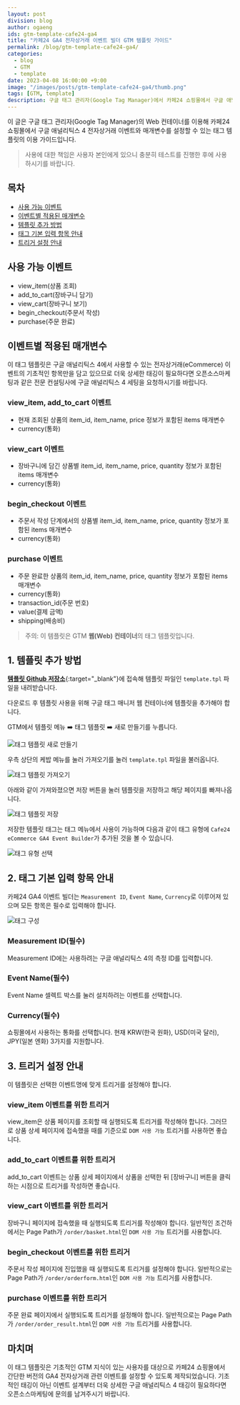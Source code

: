 ```yaml
---
layout: post
division: blog
author: ogaeng
ids: gtm-template-cafe24-ga4
title: "카페24 GA4 전자상거래 이벤트 빌더 GTM 템플릿 가이드"
permalink: /blog/gtm-template-cafe24-ga4/
categories:
  - blog
  - GTM
  - template
date: 2023-04-08 16:00:00 +9:00
image: "/images/posts/gtm-template-cafe24-ga4/thumb.png"
tags: [GTM, template]
description: 구글 태그 관리자(Google Tag Manager)에서 카페24 쇼핑몰에서 구글 애널리틱스 4 기본 전자상거래 이벤트와 마개변수를 손쉽게 추가할 수 있는 태그 템플릿 이용 방법을 안내합니다.
---
```


이 글은 구글 태그 관리자(Google Tag Manager)의 Web 컨테이너를 이용해 카페24 쇼핑몰에서 구글 애널리틱스 4 전자상거래 이벤트와 매개변수를 설정할 수 있는 태그 템플릿의 이용 가이드입니다.

> 사용에 대한 책임은 사용자 본인에게 있으니 충분히 테스트를 진행한 후에 사용하시기를 바랍니다.

## 목차

- [사용 가능 이벤트](#사용-가능-이벤트)
- [이벤트별 적용된 매개변수](#이벤트별-적용된-매개변수)
- [템플릿 추가 방법](#1-템플릿-추가-방법)
- [태그 기본 입력 항목 안내](#2-태그-기본-입력-항목-안내)
- [트리거 설정 안내](#3-트리거-설정-안내)

## 사용 가능 이벤트

- view_item(상품 조회)
- add_to_cart(장바구니 담기)
- view_cart(장바구니 보기)
- begin_checkout(주문서 작성)
- purchase(주문 완료)

## 이벤트별 적용된 매개변수

이 태그 템플릿은 구글 애널리틱스 4에서 사용할 수 있는 전자상거래(eCommerce) 이벤트의 기초적인 항목만을 담고 있으므로 더욱 상세한 태깅이 필요하다면 오픈소스마케팅과 같은 전문 컨설팅사에 구글 애널리틱스 4 세팅을 요청하시기를 바랍니다.

### view_item, add_to_cart 이벤트

- 현재 조회된 상품의 item_id, item_name, price 정보가 포함된 items 매개변수
- currency(통화)

### view_cart 이벤트

- 장바구니에 담긴 상품별 item_id, item_name, price, quantity 정보가 포함된 items 매개변수
- currency(통화)

### begin_checkout 이벤트

- 주문서 작성 단계에서의 상품별 item_id, item_name, price, quantity 정보가 포함된 items 매개변수
- currency(통화)

### purchase 이벤트

- 주문 완료한 상품의 item_id, item_name, price, quantity 정보가 포함된 items 매개변수
- currency(통화)
- transaction_id(주문 번호)
- value(결제 금액)
- shipping(배송비)

> 주의: 이 템플릿은 GTM **웹(Web) 컨테이너**의 태그 템플릿입니다.

## 1. 템플릿 추가 방법

[**템플릿 Github 저장소**](https://github.com/opensource-marketing/cafe24-ecommerce-ga4-tag-gtm-template){:target="\_blank"}에 접속해 템플릿 파일인 `template.tpl` 파일을 내려받습니다.

다운로드 후 템플릿 사용을 위해 구글 태그 매니저 웹 컨테이너에 템플릿을 추가해야 합니다.

GTM에서 템플릿 메뉴 ➡️ 태그 템플릿 ➡️ 새로 만들기를 누릅니다.

![태그 템플릿 새로 만들기](/images/posts/gtm-template-kakaopixel/01.png)

우측 상단의 케밥 메뉴를 눌러 가져오기를 눌러 `template.tpl` 파일을 불러옵니다.

![태그 템플릿 가져오기](/images/posts/gtm-template-kakaopixel/02.png)

아래와 같이 가져와졌으면 저장 버튼을 눌러 템플릿을 저장하고 해당 페이지를 빠져나옵니다.

![태그 템플릿 저장](/images/posts/gtm-template-cafe24-ga4/01.png)

저장한 템플릿 태그는 태그 메뉴에서 사용이 가능하며 다음과 같이 태그 유형에 `Cafe24 eCommerce GA4 Event Builder`가 추가된 것을 볼 수 있습니다.

![태그 유형 선택](/images/posts/gtm-template-cafe24-ga4/02.png)

## 2. 태그 기본 입력 항목 안내

카페24 GA4 이벤트 빌더는 `Measurement ID`, `Event Name`, `Currency`로 이루어져 있으며 모든 항목은 필수로 입력해야 합니다.

![태그 구성](/images/posts/gtm-template-cafe24-ga4/03.png)

### Measurement ID(필수)

Measurement ID에는 사용하려는 구글 애널리틱스 4의 측정 ID를 입력합니다.

### Event Name(필수)

Event Name 셀렉트 박스를 눌러 설치하려는 이벤트를 선택합니다.

### Currency(필수)

쇼핑몰에서 사용하는 통화를 선택합니다. 현재 KRW(한국 원화), USD(미국 달러), JPY(일본 엔화) 3가지를 지원합니다.

## 3. 트리거 설정 안내

이 템플릿은 선택한 이벤트명에 맞게 트리거를 설정해야 합니다.

### view_item 이벤트를 위한 트리거

view_item은 상품 페이지를 조회할 때 실행되도록 트리거를 작성해야 합니다. 그러므로 상품 상세 페이지에 접속했을 때를 기준으로 `DOM 사용 가능` 트리거를 사용하면 좋습니다.

### add_to_cart 이벤트를 위한 트리거

add_to_cart 이벤트는 상품 상세 페이지에서 상품을 선택한 뒤 [장바구니] 버튼을 클릭하는 시점으로 트리거를 작성하면 좋습니다.

### view_cart 이벤트를 위한 트리거

장바구니 페이지에 접속했을 때 실행되도록 트리거를 작성해야 합니다. 일반적인 조건하에서는 Page Path가 `/order/basket.html`인 `DOM 사용 가능` 트리거를 사용합니다.

### begin_checkout 이벤트를 위한 트리거

주문서 작성 페이지에 진입했을 때 실행되도록 트리거를 설정해야 합니다. 일반적으로는 Page Path가 `/order/orderform.html`인 `DOM 사용 가능` 트리거를 사용합니다.

### purchase 이벤트를 위한 트리거

주문 완료 페이지에서 실행되도록 트리거를 설정해야 합니다. 일반적으로는 Page Path가 `/order/order_result.html`인 `DOM 사용 가능` 트리거를 사용합니다.

## 마치며

이 태그 템플릿은 기초적인 GTM 지식이 있는 사용자를 대상으로 카페24 쇼핑몰에서 간단한 버전의 GA4 전자상거래 관련 이벤트를 설정할 수 있도록 제작되었습니다. 기초적인 태깅이 아닌 이벤트 설계부터 더욱 상세한 구글 애널리틱스 4 태깅이 필요하다면 오픈소스마케팅에 문의를 남겨주시기 바랍니다.